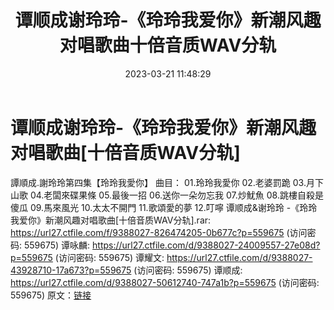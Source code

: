 ﻿---
title: 谭顺成谢玲玲-《玲玲我爱你》新潮风趣对唱歌曲十倍音质WAV分轨
date: 2023-03-21 11:48:29
categories: WAV车载音乐、镜像
tags: 华语中文
---
# 谭顺成谢玲玲-《玲玲我爱你》新潮风趣对唱歌曲[十倍音质WAV分轨]

譚順成.謝玲玲第四集【玲玲我愛你】
曲目：
01.玲玲我愛你
02.老婆罰跪
03.月下山歌
04.老闆來碟果條
05.最後一招
06.送你一朵勿忘我
07.炒魷魚
08.跳樓自殺是傻瓜
09.馬來風光
10.太太不開門
11.歌頌愛的夢
12.叮嚀
谭顺成&谢玲玲 -《玲玲我爱你》新潮风趣对唱歌曲[十倍音质WAV分轨].rar: https://url27.ctfile.com/f/9388027-826474205-0b677c?p=559675
(访问密码: 559675)
谭咏麟: https://url27.ctfile.com/d/9388027-24009557-27e08d?p=559675
(访问密码: 559675)
谭耀文: https://url27.ctfile.com/d/9388027-43928710-17a673?p=559675
(访问密码: 559675)
谭顺成: https://url27.ctfile.com/d/9388027-50612740-747a1b?p=559675
(访问密码: 559675)
原文：[链接](https://blog.sina.com.cn/s/blog_1647c7e760103112n.html)